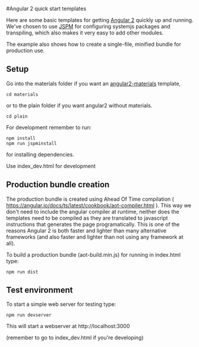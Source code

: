 #Angular 2 quick start templates

Here are some basic templates for getting [Angular 2](https://angular.io) quickly up and running.
We've chosen to use [JSPM](http://jspm.io/) for configuring systemjs packages and transpiling,
which also makes it very easy to add other modules.

The example also shows how to create a single-file, minified bundle for production use.

## Setup

Go into the materials folder if you want an [angular2-materials](https://material.angular.io/) template,

```
cd materials
```

or to the plain folder if you want angular2 without materials.

```
cd plain
```

For development remember to run:

```
npm install
npm run jspminstall
```

for installing dependencies.

Use index_dev.html for development

## Production bundle creation

The production bundle is created using Ahead Of Time compilation ( https://angular.io/docs/ts/latest/cookbook/aot-compiler.html ).
This way we don't need to include the angular compiler at runtime, neither does the templates need to be compiled
as they are translated to javascript instructions that generates the page programatically. This is one of the reasons Angular 2 
is both faster and lighter than many alternative frameworks (and also faster and lighter than not using any framework at all).

To build a production bundle (aot-build.min.js) for running in index.html type:

```
npm run dist
```

## Test environment

To start a simple web server for testing type:

```
npm run devserver
```

This will start a webserver at http://localhost:3000

(remember to go to index_dev.html if you're developing)
